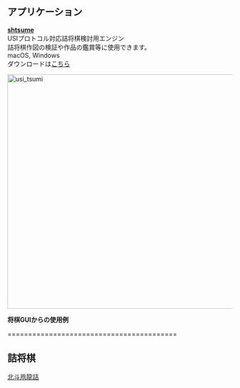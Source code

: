 ## アプリケーション

[**shtsume**](https://hkijin.github.io/shtsume/)  
USIプロトコル対応詰将棋検討用エンジン  
詰将棋作図の検証や作品の鑑賞等に使用できます。  
macOS, Windows  
ダウンロードは[こちら](https://github.com/hkijin/shtsume/releases/tag/v1.0.) 
  
<img width="525" alt="usi_tsumi" src="https://user-images.githubusercontent.com/99144736/198816397-832ae920-0ee0-4b59-ba14-c38dd0b30d68.png">  

**将棋GUIからの使用例**   
  
=========================================
## 詰将棋
[北斗凧龍詰](hokuto.md)
